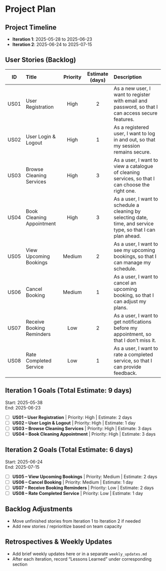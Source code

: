 # Project Plan

## Project Timeline
- **Iteration 1**: 2025-05-28 to 2025-06-23  
- **Iteration 2**: 2025-06-24 to 2025-07-15  

## User Stories (Backlog)

| ID   | Title                     | Priority | Estimate (days) | Description                                                             |
|:----:|:--------------------------|:--------:|:---------------:|:------------------------------------------------------------------------|
| US01 | User Registration         | High     | 2               | As a new user, I want to register with email and password, so that I can access secure features. |
| US02 | User Login & Logout       | High     | 1               | As a registered user, I want to log in and out, so that my session remains secure.      |
| US03 | Browse Cleaning Services  | High     | 3               | As a user, I want to view a catalogue of cleaning services, so that I can choose the right one. |
| US04 | Book Cleaning Appointment | High     | 3               | As a user, I want to schedule a cleaning by selecting date, time, and service type, so that I can plan ahead. |
| US05 | View Upcoming Bookings    | Medium   | 2               | As a user, I want to see my upcoming bookings, so that I can manage my schedule.         |
| US06 | Cancel Booking            | Medium   | 1               | As a user, I want to cancel an upcoming booking, so that I can adjust my plans.          |
| US07 | Receive Booking Reminders | Low      | 2               | As a user, I want to get notifications before my appointment, so that I don’t miss it.    |
| US08 | Rate Completed Service    | Low      | 1               | As a user, I want to rate a completed service, so that I can provide feedback.            |

## Iteration 1 Goals (Total Estimate: 9 days)
Start: 2025-05-38  
End:   2025-06-23  

- [ ] **US01 – User Registration**         | Priority: High   | Estimate: 2 days  
- [ ] **US02 – User Login & Logout**       | Priority: High   | Estimate: 1 day  
- [ ] **US03 – Browse Cleaning Services**  | Priority: High   | Estimate: 3 days  
- [ ] **US04 – Book Cleaning Appointment** | Priority: High   | Estimate: 3 days  

## Iteration 2 Goals (Total Estimate: 6 days)
Start: 2025-06-24  
End:   2025-07-15  

- [ ] **US05 – View Upcoming Bookings**    | Priority: Medium | Estimate: 2 days  
- [ ] **US06 – Cancel Booking**            | Priority: Medium | Estimate: 1 day  
- [ ] **US07 – Receive Booking Reminders** | Priority: Low    | Estimate: 2 days  
- [ ] **US08 – Rate Completed Service**    | Priority: Low    | Estimate: 1 day  

## Backlog Adjustments
- Move unfinished stories from Iteration 1 to Iteration 2 if needed  
- Add new stories / reprioritize based on team capacity  

## Retrospectives & Weekly Updates
- Add brief weekly updates here or in a separate `weekly_updates.md`  
- After each iteration, record “Lessons Learned” under corresponding section
